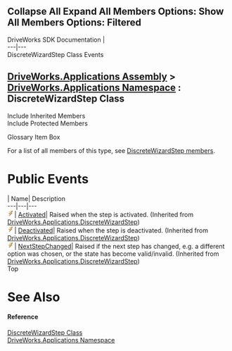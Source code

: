 Collapse All Expand All Members Options: Show All  Members Options: Filtered   
---  
DriveWorks SDK Documentation  |   
---|---  
DiscreteWizardStep<TControl> Class Events   
  
[DriveWorks.Applications Assembly](topic13.md) > [DriveWorks.Applications Namespace](topic16.md) : DiscreteWizardStep<TControl> Class  
---  
  
Include Inherited Members    
Include Protected Members    


Glossary Item Box

For a list of all members of this type, see [DiscreteWizardStep<TControl> members](topic771.md).

# Public Events

| Name| Description  
---|---|---  
![Public Event](dotnetimages/publicEvent.gif)| [Activated](topic767.md)| Raised when the step is activated. (Inherited from [DriveWorks.Applications.DiscreteWizardStep](topic750.md))  
![Public Event](dotnetimages/publicEvent.gif)| [Deactivated](topic768.md)| Raised when the step is deactivated. (Inherited from [DriveWorks.Applications.DiscreteWizardStep](topic750.md))  
![Public Event](dotnetimages/publicEvent.gif)| [NextStepChanged](topic769.md)| Raised if the next step has changed, e.g. a different option was chosen, or the state has become valid/invalid. (Inherited from [DriveWorks.Applications.DiscreteWizardStep](topic750.md))  
Top

# See Also

#### Reference

[DiscreteWizardStep<TControl> Class](topic770.md)   
[DriveWorks.Applications Namespace](topic16.md)


